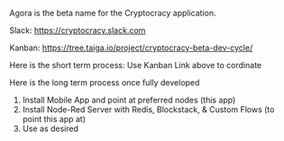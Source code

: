 Agora is the beta name for the Cryptocracy application.

Slack: https://cryptocracy.slack.com

Kanban: https://tree.taiga.io/project/cryptocracy-beta-dev-cycle/

Here is the short term process: Use Kanban Link above to cordinate 

Here is the long term process once fully developed

 1. Install Mobile App and point at preferred nodes (this app)
 2. Install Node-Red Server with Redis, Blockstack, & Custom Flows (to point this app at)
 3. Use as desired
